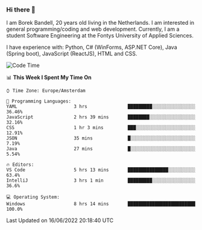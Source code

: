 ### Hi there 👋

I am Borek Bandell, 20 years old living in the Netherlands. I am interested in general programming/coding and web development. Currently, I am a student Software Engineering at the Fontys University of Applied Sciences.

I have experience with: Python, C# (WinForms, ASP.NET Core), Java (Spring boot), JavaScript (ReactJS), HTML and CSS.

<!--START_SECTION:waka-->
![Code Time](http://img.shields.io/badge/Code%20Time-184%20hrs%2044%20mins-blue)

📊 **This Week I Spent My Time On** 

```text
⌚︎ Time Zone: Europe/Amsterdam

💬 Programming Languages: 
YAML                     3 hrs               █████████░░░░░░░░░░░░░░░░   36.46% 
JavaScript               2 hrs 39 mins       ████████░░░░░░░░░░░░░░░░░   32.16% 
CSS                      1 hr 3 mins         ███░░░░░░░░░░░░░░░░░░░░░░   12.91% 
JSON                     35 mins             █░░░░░░░░░░░░░░░░░░░░░░░░   7.19% 
Java                     27 mins             █░░░░░░░░░░░░░░░░░░░░░░░░   5.54%

🔥 Editors: 
VS Code                  5 hrs 13 mins       ███████████████░░░░░░░░░░   63.4% 
IntelliJ                 3 hrs 1 min         █████████░░░░░░░░░░░░░░░░   36.6%

💻 Operating System: 
Windows                  8 hrs 14 mins       █████████████████████████   100.0%

```


 Last Updated on 16/06/2022 20:18:40 UTC
<!--END_SECTION:waka-->

<!--**tcBorek2002/tcBorek2002** is a ✨ _special_ ✨ repository because its `README.md` (this file) appears on your GitHub profile.

Here are some ideas to get you started:

- 🔭 I’m currently working on ...
- 🌱 I’m currently learning ...
- 👯 I’m looking to collaborate on ...
- 🤔 I’m looking for help with ...
- 💬 Ask me about ...
- 📫 How to reach me: ...
- 😄 Pronouns: ...
- ⚡ Fun fact: ...
-->

